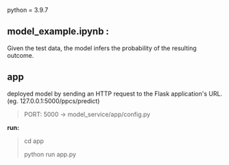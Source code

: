 python = 3.9.7

## model_example.ipynb :

Given the test data, the model infers the probability of the resulting outcome.

## app

deployed model by sending an HTTP request to the Flask application's URL. (eg. 127.0.0.1:5000/ppcs/predict)

> PORT: 5000 -> model_service/app/config.py

**run:**

> cd app
>
> python run app.py
